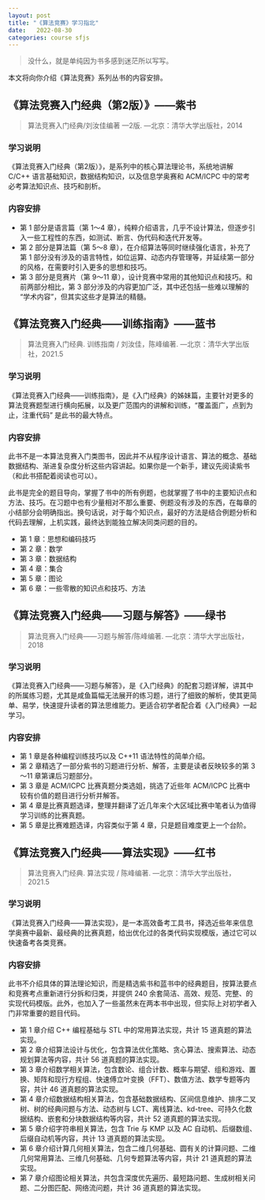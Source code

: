 ```yaml
---
layout: post
title: "《算法竞赛》学习指北"
date:   2022-08-30
categories: course sfjs
---
```


> 没什么，就是单纯因为书多感到迷茫所以写写。

本文将向你介绍《算法竞赛》系列丛书的内容安排。

## 《算法竞赛入门经典（第2版）》——紫书

> 算法竞赛入门经典/刘汝佳编著 —2版. —北京：清华大学出版社，2014

### 学习说明

《算法竞赛入门经典（第2版）》，是系列中的核心算法理论书，系统地讲解 C/C++ 语言基础知识，数据结构知识，以及信息学奥赛和 ACM/ICPC 中的常考必考算法知识点、技巧和剖析。

### 内容安排

* 第 1 部分是语言篇（第 1～4 章），纯粹介绍语言，几乎不设计算法，但逐步引入一些工程性的东西，如测试、断言、伪代码和迭代开发等。
* 第 2 部分是算法篇（第 5～8 章），在介绍算法等同时继续强化语言，补充了第 1 部分没有涉及的语言特性，如位运算、动态内存管理等，并延续第一部分的风格，在需要时引入更多的思想和技巧。
* 第 3 部分是竞赛片（第 9～11 章），设计竞赛中常用的其他知识点和技巧。和前两部分相比，第 3 部分涉及的内容更加广泛，其中还包括一些难以理解的 “学术内容”，但其实这些才是算法的精髓。

## 《算法竞赛入门经典——训练指南》——蓝书

> 算法竞赛入门经典. 训练指南 / 刘汝佳，陈峰编著. —北京：清华大学出版社，2021.5

### 学习说明

《算法竞赛入门经典——训练指南》，是《入门经典》的姊妹篇，主要针对更多的算法竞赛题型进行横向拓展，以及更广范围内的讲解和训练，“覆盖面广，点到为止，注重代码” 是此书的最大特点。

### 内容安排

此书不是一本算法竞赛入门类图书，因此并不从程序设计语言、算法的概念、基础数据结构、渐进复杂度分析这些内容讲起。如果你是一个新手，建议先阅读紫书（和此书搭配着阅读也可以）。

此书是完全的题目导向，掌握了书中的所有例题，也就掌握了书中的主要知识点和方法、技巧。在习题中也有少量相对不那么重要、例题没有涉及的东西，在每章的小结部分会明确指出。换句话说，对于每个知识点，最好的方法是结合例题分析和代码去理解，上机实践，最终达到能独立解决同类问题的目的。

* 第 1 章：思想和编码技巧
* 第 2 章：数学
* 第 3 章：数据结构
* 第 4 章：集合
* 第 5 章：图论
* 第 6 章：一些零散的知识点和技巧、方法

## 《算法竞赛入门经典——习题与解答》——绿书

> 算法竞赛入门经典——习题与解答/陈峰编著. —北京：清华大学出版社，2018

### 学习说明

《算法竞赛入门经典——习题与解答》，是《入门经典》的配套习题详解，讲其中的所属练习题，尤其是咸鱼篇幅无法展开的练习题，进行了细致的解析，使其更简单、易学，快速提升读者的算法思维能力。更适合初学者配合着《入门经典》一起学习。

### 内容安排

* 第 1 章是各种编程训练技巧以及 C++11 语法特性的简单介绍。
* 第 2 章精选了一部分紫书的习题进行分析、解答，主要是读者反映较多的第 3～11 章第课后习题部分。
* 第 3 章是 ACM/ICPC 比赛真题分类选姐，挑选了近些年 ACM/ICPC 比赛中较有价值的题目进行分析并解答。
* 第 4 章是比赛真题选译，整理并翻译了近几年来个大区域比赛中笔者认为值得学习训练的比赛真题。
* 第 5 章是比赛难题选译，内容类似于第 4 章，只是题目难度更上一个台阶。

## 《算法竞赛入门经典——算法实现》——红书

> 算法竞赛入门经典. 算法实现 / 陈峰编著. —北京：清华大学出版社，2021.5

### 学习说明

《算法竞赛入门经典——算法实现》，是一本高效备考工具书，择选近些年来信息学奥赛中最新、最经典的比赛真题，给出优化过的各类代码实现模版，通过它可以快速备考各类竞赛。

### 内容安排

此书不介绍具体的算法理论知识，而是精选紫书和蓝书中的经典题目，按算法要点和竞赛考点重新进行分拆和归类，并提供 240 余套简洁、高效、规范、完整、的实现代码模版。此外，也加入了一些虽然未在两本书中出现，但实际上对初学者入门非常重要的题目代码。

* 第 1 章介绍 C++ 编程基础与 STL 中的常用算法实现，共计 15 道真题的算法实现。
* 第 2 章介绍算法设计与优化，包含算法优化策略、贪心算法、搜索算法、动态规划算法等内容，共计 56 道真题的算法实现。
* 第 3 章介绍数学相关算法，包含数论、组合计数、概率与期望、组和游戏、置换、矩阵和现行方程组、快速傅立叶变换（FFT）、数值方法、数学专题等内容，共计 46 道真题的算法实现。
* 第 4 章介绍数据结构相关算法，包含基础数据结构、区间信息维护、排序二叉树、树的经典问题与方法、动态树与 LCT、离线算法、kd-tree、可持久化数据结构、嵌套和分块数据结构等内容，共计 52 道真题的算法实现。
* 第 5 章介绍字符串相关算法，包含 Trie 与 KMP 以及 AC 自动机、后缀数组、后缀自动机等内容，共计 13 道真题的算法实现。
* 第 6 章介绍计算几何相关算法，包含二维几何基础、圆有关的计算问题、二维几何常用算法、三维几何基础、几何专题算法等内容，共计 21 道真题的算法实现。
* 第 7 章介绍图论相关算法，共包含深度优先遍历、最短路问题、生成树相关问题、二分图匹配、网络流问题，共计 36 道真题的算法实现。